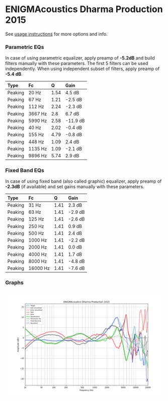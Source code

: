 # ENIGMAcoustics Dharma Production 2015
See [usage instructions](https://github.com/jaakkopasanen/AutoEq#usage) for more options and info.

### Parametric EQs
In case of using parametric equalizer, apply preamp of **-5.2dB** and build filters manually
with these parameters. The first 5 filters can be used independently.
When using independent subset of filters, apply preamp of **-5.4 dB**.

| Type    | Fc      |    Q | Gain     |
|:--------|:--------|:-----|:---------|
| Peaking | 20 Hz   | 1.54 | 4.5 dB   |
| Peaking | 67 Hz   | 1.21 | -2.5 dB  |
| Peaking | 112 Hz  | 2.24 | -2.3 dB  |
| Peaking | 3667 Hz | 2.8  | 6.7 dB   |
| Peaking | 5990 Hz | 2.58 | -11.9 dB |
| Peaking | 40 Hz   | 2.02 | -0.4 dB  |
| Peaking | 155 Hz  | 4.79 | -0.8 dB  |
| Peaking | 448 Hz  | 1.09 | 2.4 dB   |
| Peaking | 1135 Hz | 1.09 | -2.1 dB  |
| Peaking | 9896 Hz | 5.74 | 2.9 dB   |

### Fixed Band EQs
In case of using fixed band (also called graphic) equalizer, apply preamp of **-2.3dB**
(if available) and set gains manually with these parameters.

| Type    | Fc       |    Q | Gain    |
|:--------|:---------|:-----|:--------|
| Peaking | 31 Hz    | 1.41 | 2.3 dB  |
| Peaking | 63 Hz    | 1.41 | -2.9 dB |
| Peaking | 125 Hz   | 1.41 | -2.6 dB |
| Peaking | 250 Hz   | 1.41 | 0.9 dB  |
| Peaking | 500 Hz   | 1.41 | 2.4 dB  |
| Peaking | 1000 Hz  | 1.41 | -2.2 dB |
| Peaking | 2000 Hz  | 1.41 | 0.0 dB  |
| Peaking | 4000 Hz  | 1.41 | 1.7 dB  |
| Peaking | 8000 Hz  | 1.41 | -4.8 dB |
| Peaking | 16000 Hz | 1.41 | -7.6 dB |

### Graphs
![](./ENIGMAcoustics%20Dharma%20Production%202015.png)